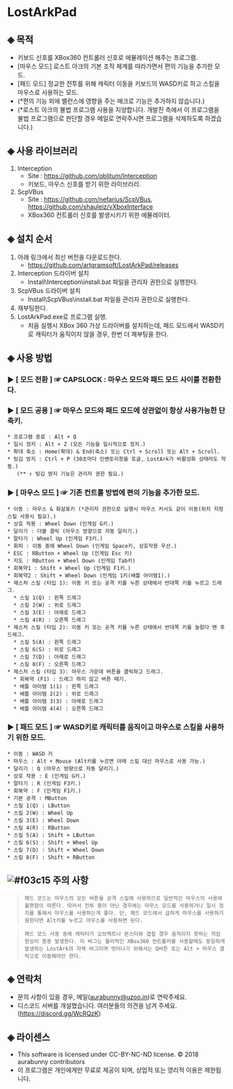 ﻿# LostArkPad

## ◈ 목적
- 키보드 신호를 XBox360 컨트롤러 신호로 에뮬레이션 해주는 프로그램.
- [마우스 모드] 로스트 아크의 기본 조작 체계를 따라가면서 편의 기능을 추가한 모드.
- [패드 모드] 정교한 전투를 위해 캐릭터 이동을 키보드의 WASD키로 하고 스킬을 마우스로 사용하는 모드.
- (*편의 기능 외에 밸런스에 영향을 주는 매크로 기능은 추가하지 않습니다.)
- (*로스트 아크의 불법 프로그램 사용을 지양합니다. 개발진 측에서 이 프로그램을 불법 프로그램으로 판단할 경우 메일로 연락주시면 프로그램을 삭제하도록 하겠습니다.)

## ◈ 사용 라이브러리
1. Interception 
   - Site : https://github.com/oblitum/Interception
   - 키보드, 마우스 신호를 받기 위한 라이브러리.
2. ScpVBus
   - Site : https://github.com/nefarius/ScpVBus, https://github.com/shauleiz/vXboxInterface
   - XBox360 컨트롤러 신호를 발생시키기 위한 에뮬레이터.

## ◈ 설치 순서
1. 아래 링크에서 최신 버전을 다운로드한다.
   - https://github.com/artgramsoft/LostArkPad/releases
2. Interception 드라이버 설치
   - Install\Interception\install.bat 파일을 관리자 권한으로 실행한다.
3. ScpVBus 드라이버 설치
   - Install\ScpVBus\install.bat 파일을 관리자 권한으로 실행한다.
4. 재부팅한다.
5. LostArkPad.exe로 프로그램 실행.
   - 처음 실행시 XBox 360 가상 드라이버를 설치하는데, 패드 모드에서 WASD키로 캐릭터가 움직이지 않을 경우, 한번 더 재부팅을 한다.

## ◈ 사용 방법
### ▶ [ 모드 전환 ] ☞ CAPSLOCK : 마우스 모드와 패드 모드 사이를 전환한다.

### ▶ [ 모드 공용 ] ☞ 마우스 모드와 패드 모드에 상관없이 항상 사용가능한 단축키.
```
* 프로그램 종료 : Alt + Q
* 일시 정지 : Alt + Z (모든 기능을 일시적으로 정지.)
* 확대 축소 : Home(확대) & End(축소) 또는 Ctrl + Scroll 또는 Alt + Scroll.
* 팅김 방지 : Ctrl + P (30초마다 인벤토리창을 토글, LostArk가 비활성화 상태라도 작동.)  
   (** ↑ 팅김 방지 기능은 관리자 권한 필요.)
```
    
### ▶ [ 마우스 모드 ] ☞ 기존 컨트롤 방법에 편의 기능을 추가한 모드.
```
* 이동 : 마우스 & 화살표키 (*관리자 권한으로 실행시 마우스 커서도 같이 이동(위치 지정 스킬 사용시 필요).)
* 상호 작용 : Wheel Down (인게임 G키.)
* 달리기 : 더블 클릭 (마우스 방향으로 자동 달리기.)
* 말타기 : Wheel Up (인게임 F3키.)
* 회피 : 이동 중에 Wheel Down (인게임 Space키, 상호작용 우선.)
* ESC : RButton + Wheel Up (인게임 Esc 키)
* 지도 : RButton + Wheel Down (인게임 Tab키)
* 회복약1 : Shift + Wheel Up (인게임 F1키.)
* 회복약2 : Shift + Wheel Down (인게임 1키(배틀 아이템1).)
* 제스처 스킬 (타입 1): 이동 키 또는 공격 키를 누른 상태에서 반대쪽 키를 누르고 드래그.
  * 스킬 1(Q) : 왼쪽 드래그
  * 스킬 2(W) : 위로 드래그
  * 스킬 3(E) : 아래로 드래그
  * 스킬 4(R) : 오른쪽 드래그
* 제스처 스킬 (타입 2): 이동 키 또는 공격 키를 누른 상태에서 반대쪽 키를 눌렀다 뗀 후 드래그.
  * 스킬 5(A) : 왼쪽 드래그
  * 스킬 6(S) : 위로 드래그
  * 스킬 7(D) : 아래로 드래그
  * 스킬 8(F) : 오른쪽 드래그
* 제스처 스킬 (타입 3): 마우스 가운데 버튼을 클릭하고 드래그.
  * 회복약 (F1) : 드래그 하지 않고 버튼 떼기.
  * 배틀 아이템 1(1) : 왼쪽 드래그
  * 배틀 아이템 2(2) : 위로 드래그
  * 배틀 아이템 3(3) : 아래로 드래그
  * 배틀 아이템 4(4) : 오른쪽 드래그
```

### ▶ [ 패드 모드 ] ☞ WASD키로 캐릭터를 움직이고 마우스로 스킬을 사용하기 위한 모드.
```
* 이동 : WASD 키
* 마우스 : Alt + Mouse (Alt키를 누르면 아래 스킬 대신 마우스로 사용 가능.)
* 달리기 : Q (마우스 방향으로 자동 달리기.)
* 상호 작용 : E (인게임 G키.)
* 말타기 : R (인게임 F3키.)
* 회복약 : F (인게임 F1키.)
* 기본 공격 : MButton
* 스킬 1(Q) : LButton
* 스킬 2(W) : Wheel Up
* 스킬 3(E) : Wheel Down
* 스킬 4(R) : RButton
* 스킬 5(A) : Shift + LButton
* 스킬 6(S) : Shift + Wheel Up
* 스킬 7(D) : Shift + Wheel Down
* 스킬 8(F) : Shift + RButton
```

## ![#f03c15](https://placehold.it/15/f03c15/000000?text=+) 주의 사항
> `패드 모드는 마우스의 모든 버튼을 공격 스킬에 사용하므로 일반적인 마우스의 사용에 불편함이 따른다. 따라서 전투 중이 아닌 경우에는 마우스 모드를 사용하거나 일시 정지를 통해서 마우스를 사용하는게 좋다. 단, 패드 모드에서 급하게 마우스를 사용하기 원한다면 Alt키를 누르고 마우스를 사용하면 된다.`

> `패드 모드 사용 중에 캐릭터가 오브젝트나 몬스터와 겹칠 경우 움직이지 못하는 끼임 현상이 종종 발생한다. 이 버그는 물리적인 XBox360 컨트롤러를 사용할때도 동일하게 발생하는 LostArk의 자체 버그이며 벗어나기 위해서는 Q버튼 또는 Alt + 마우스 클릭으로 이동해야만 한다.`

## ◈ 연락처
- 문의 사항이 있을 경우, 메일(aurabunny@uzoo.in)로 연락주세요.
- 디스코드 서버를 개설했습니다. 여러분들의 의견을 남겨 주세요.
  (https://discord.gg/WcRQzK)

## ◈ 라이센스
- This software is licensed under CC-BY-NC-ND license. © 2018 aurabunny contributors
- 이 프로그램은 개인에게만 무료로 제공이 되며, 상업적 또는 영리적 이용은 제한됩니다.